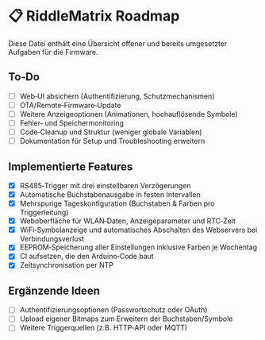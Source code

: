 # 📋 RiddleMatrix Roadmap

Diese Datei enthält eine Übersicht offener und bereits umgesetzter Aufgaben für die Firmware.

## To‑Do
- [ ] Web‑UI absichern (Authentifizierung, Schutzmechanismen)
- [ ] OTA/Remote‑Firmware‑Update
- [ ] Weitere Anzeigeoptionen (Animationen, hochauflösende Symbole)
- [ ] Fehler‑ und Speichermonitoring
- [ ] Code‑Cleanup und Struktur (weniger globale Variablen)
- [ ] Dokumentation für Setup und Troubleshooting erweitern

## Implementierte Features
- [x] RS485‑Trigger mit drei einstellbaren Verzögerungen
- [x] Automatische Buchstabenausgabe in festen Intervallen
- [x] Mehrspurige Tageskonfiguration (Buchstaben & Farben pro Triggerleitung)
- [x] Weboberfläche für WLAN‑Daten, Anzeigeparameter und RTC‑Zeit
- [x] WiFi‑Symbolanzeige und automatisches Abschalten des Webservers bei Verbindungsverlust
- [x] EEPROM‑Speicherung aller Einstellungen inklusive Farben je Wochentag
- [x] CI aufsetzen, die den Arduino‑Code baut
- [x] Zeitsynchronisation per NTP

## Ergänzende Ideen
- [ ] Authentifizierungsoptionen (Passwortschutz oder OAuth)
- [ ] Upload eigener Bitmaps zum Erweitern der Buchstaben/Symbole
- [ ] Weitere Triggerquellen (z.B. HTTP‑API oder MQTT)
